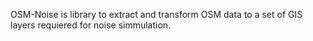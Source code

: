OSM-Noise is library to extract and transform OSM data to a set of GIS layers requiered for noise simmulation.



